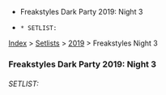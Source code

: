   * Freakstyles Dark Party 2019: Night 3
  *     * SETLIST:

[Index](https://www.reddit.com/r/bassnectar/wiki/index) >
[Setlists](https://www.reddit.com/r/bassnectar/wiki/interactive/setlists) >
[2019](https://www.reddit.com/r/bassnectar/wiki/interactive/setlists/2019) >
Freakstyles Night 3

### Freakstyles Dark Party 2019: Night 3

###### SETLIST:

